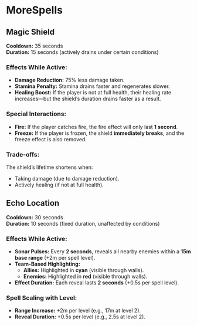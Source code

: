 # MoreSpells

## **Magic Shield** 
**Cooldown:** 35 seconds  
**Duration:** 15 seconds (actively drains under certain conditions)  

### **Effects While Active:**  
- **Damage Reduction:** 75% less damage taken.  
- **Stamina Penalty:** Stamina drains faster and regenerates slower.  
- **Healing Boost:** If the player is not at full health, their healing rate increases—but the shield’s duration drains faster as a result.  

### **Special Interactions:**  
- **Fire:** If the player catches fire, the fire effect will only last **1 second**.  
- **Freeze:** If the player is frozen, the shield **immediately breaks**, and the freeze effect is also removed.  

### **Trade-offs:**  
The shield’s lifetime shortens when:  
- Taking damage (due to damage reduction).  
- Actively healing (if not at full health). 

## **Echo Location** 
**Cooldown:** 30 seconds  
**Duration:** 10 seconds (fixed duration, unaffected by conditions)  

### **Effects While Active:**  
- **Sonar Pulses:** Every **2 seconds**, reveals all nearby enemies within a **15m base range** (+2m per spell level).  
- **Team-Based Highlighting:**  
  - **Allies:** Highlighted in **cyan** (visible through walls).  
  - **Enemies:** Highlighted in **red** (visible through walls).  
- **Effect Duration:** Each reveal lasts **2 seconds** (+0.5s per spell level).  

### **Spell Scaling with Level:**  
- **Range Increase:** +2m per level (e.g., 17m at level 2).  
- **Reveal Duration:** +0.5s per level (e.g., 2.5s at level 2). 
